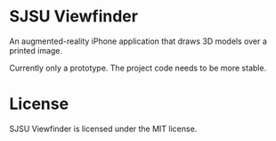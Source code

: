 SJSU Viewfinder
========

An augmented-reality iPhone application that draws 3D models over a printed image.

Currently only a prototype. The project code needs to be more stable.

License
=======

SJSU Viewfinder is licensed under the MIT license.
